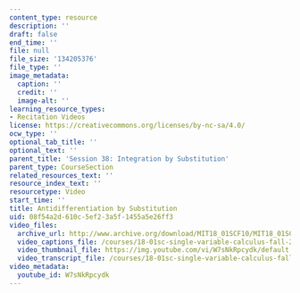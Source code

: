 ```yaml
---
content_type: resource
description: ''
draft: false
end_time: ''
file: null
file_size: '134205376'
file_type: ''
image_metadata:
  caption: ''
  credit: ''
  image-alt: ''
learning_resource_types:
- Recitation Videos
license: https://creativecommons.org/licenses/by-nc-sa/4.0/
ocw_type: ''
optional_tab_title: ''
optional_text: ''
parent_title: 'Session 38: Integration by Substitution'
parent_type: CourseSection
related_resources_text: ''
resource_index_text: ''
resourcetype: Video
start_time: ''
title: Antidifferentiation by Substitution
uid: 08f54a2d-610c-5ef2-3a5f-1455a5e26ff3
video_files:
  archive_url: http://www.archive.org/download/MIT18_01SCF10/MIT18_01SCF10Rec_32_300k.mp4
  video_captions_file: /courses/18-01sc-single-variable-calculus-fall-2010/41db82fdf13a58f6a70743d85011a96e_W7sNkRpcydk.vtt
  video_thumbnail_file: https://img.youtube.com/vi/W7sNkRpcydk/default.jpg
  video_transcript_file: /courses/18-01sc-single-variable-calculus-fall-2010/ded66f9da9dc9cea5f9f105d6d194d32_W7sNkRpcydk.pdf
video_metadata:
  youtube_id: W7sNkRpcydk
---
```

